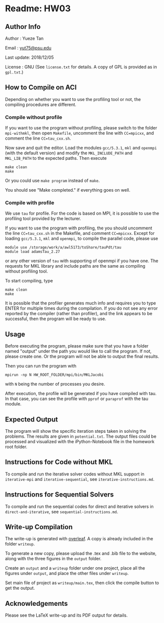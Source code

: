 # Readme: HW03

## Author Info

Author     : Yueze Tan

Email      : yut75@psu.edu

Last update: 2018/12/05

License    : GNU (See `license.txt` for details. A copy of GPL is provided as in `gpl.txt`.)

## How to Compile on ACI

Depending on whether you want to use the profiling tool or not, the compiling procedures are different.

### Compile without profile

If you want to use the program without profiling, please switch to the folder `mpi-withmkl`, then open `Makefile`, uncomment the line with `CC=mpicxx`, and comment the line `CC=tau_cxx.sh`.

Now save and quit the editor. Load the modules `gcc/5.3.1`, `mkl` and `openmpi` (with the default version) and modify the `MKL_INCLUDE_PATH` and `MKL_LIB_PATH` to the expected paths. Then execute

    make clean
    make

Or you could use `make program` instead of `make`.

You should see "Make completed." if everything goes on well.

### Compile with profile

We use `tau` for profile. For the code is based on MPI, it is possible to use the profiling tool provided by the lecturer.

If you want to use the program with profiling, the you should uncomment the line `CC=tau_cxx.sh` in the Makefile, and comment `CC=mpicxx`. Except for loading `gcc/5.3.1`, `mkl` and `openmpi`, to compile the parallel code, please use

    module use /storage/work/a/awl5173/toShare/tauPdt/tau
    module load adamsTau_2.27

or any other version of `tau` with supporting of openmpi if you have one. The requests for MKL library and include paths are the same as compiling without profiling tool.

To start compiling, type

    make clean
    make

It is possible that the profiler generates much info and requires you to type ENTER for multiple times during the compilation. If you do not see any error reported by the compiler (rather than profiler), and the link appears to be successful, then the program will be ready to use.

## Usage

Before executing the program, please make sure that you have a folder named "output" under the path you would like to call the program. If not, please create one. Or the program will not be able to output the final results.

Then you can run the program with

`mpirun -np N HW_ROOT_FOLDER/mpi/bin/MKLJacobi`

with `N` being the number of processes you desire.

After execution, the profile will be generated if you have compiled with tau. In that case, you can see the profile with `pprof` or `paraprof` with the tau module.

## Expected Output

The program will show the specific iteration steps taken in solving the problems. The results are given in `potential.txt`. The output files could be processed and visualized with the iPython-Notebook file in the homework root folder.

## Instructions for Code without MKL

To compile and run the iterative solver codes without MKL support in `iterative-mpi` and `iterative-sequential`, see `iterative-instructions.md`.

## Instructions for Sequential Solvers

To compile and run the sequential codes for direct and iterative solvers in `direct-and-iterative`, see `sequential-instructions.md`.

## Write-up Compilation

The write-up is generated with [overleaf](https://v2.overleaf.com). A copy is already included in the folder `writeup`.

To generate a new copy, please upload the .tex and .bib file to the website, along with the three figures in the `output` folder.

Create an `output` and a `writeup` folder under one project, place all the figures under `output`, and place the other files under `writeup`.

Set main file of project as `writeup/main.tex`, then click the compile button to get the output.

## Acknowledgements

Please see the LaTeX write-up and its PDF output for details.

